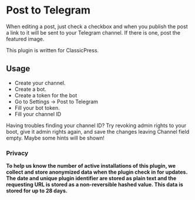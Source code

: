 # Post to Telegram

When editing a post, just check a checkbox and when you publish the post a link to it will be sent to your Telegram channel.
If there is one, post the featured image.

This plugin is written for ClassicPress.

## Usage

- Create your channel.
- Create a bot.
- Create a token for the bot
- Go to Settings -> Post to Telegram
- Fill your bot token.
- Fill your channel ID

Having troubles finding your channel ID? 
Try revoking admin rights to your boot, give it admin rights again, and save the changes leaving Channel field empty.
Maybe some hints will be shown!

### Privacy
**To help us know the number of active installations of this plugin, we collect and store anonymized data when the plugin check in for updates. The date and unique plugin identifier are stored as plain text and the requesting URL is stored as a non-reversible hashed value. This data is stored for up to 28 days.**

